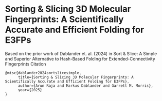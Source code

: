 # Sorting & Slicing 3D Molecular Fingerprints: A Scientifically Accurate and Efficient Folding for E3FPs
Based on the prior work of Dablander et. al. (2024) in Sort & Slice: A Simple and Superior Alternative to Hash-Based Folding for Extended-Connectivity Fingerprints
Citation
```
@misc{dablander2024sortslicesimple,
      title={Sorting & Slicing 3D Molecular Fingerprints: A Scientifically Accurate and Efficient Folding for E3FPs}, 
      author={Arun Raja and Markus Dablander and Garrett M. Morris},
      year={2025}
}
```
